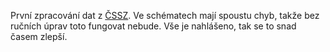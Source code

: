 První zpracování dat z [ČSSZ](https://data.cssz.cz/). Ve schématech mají spoustu chyb, takže bez ručních úprav toto fungovat nebude. Vše je nahlášeno, tak se to snad časem zlepší.